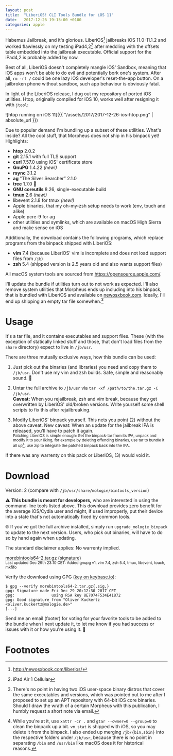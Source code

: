 ```yaml
---
layout: post
title:  "LiberiOS! CLI Tools Bundle for iOS 11"
date:   2017-12-26 19:15:00 +0100
categories: apple
---
```


Habemus Jailbreak, and it's glorious. LiberiOS[^1] jailbreaks iOS 11.0-11.1.2 and worked flawlessly
on my testing iPad4,2[^2] after meddling with the offsets table embedded into the jailbreak
executable. Official support for the iPad4,2 is probably added by now.

Best of all, LiberiOS doesn't completely mangle iOS' Sandbox, meaning that iOS apps won't be able to
do evil and potentially bork one's system. After all, `rm -rf /` could be one lazy iOS developer's
reset-the-app button. On a jailbroken phone without sandbox, such app behaviour is obviously fatal.

In light of the LiberiOS release, I dug out my repository of ported iOS utilities. Htop, originally
compiled for iOS 10, works well after resigning it with `jtool`:

![htop running on iOS 11]({{ "/assets/2017/2017-12-26-ios-htop.png" | absolute_url }})

Due to popular demand I'm bundling up a subset of these utilities. What's inside? All the cool
stuff, that Morpheus does not ship in his binpack yet! Highlights:

* **htop** 2.0.2
* **git** 2.15.1 with full TLS support
* **curl** 7.57.0 using iOS' certificate store
* **GnuPG** 1.4.22 *(new!)*
* **rsync** 3.1.2
* **ag** "The Silver Searcher” 2.1.0
* **tree** 1.7.0 🎄
* **GNU coreutils** 8.26, single-executable build
* **tmux** 2.6 *(new!)*
* libevent 2.1.8 for tmux *(new!)*
* Apple binaries, that my oh-my-zsh setup needs to work (env, touch and alike)
* Apple pcre-9 for ag
* other utilities and symlinks, which are available on macOS High Sierra and make sense on iOS

Additionally, the download contains the following programs, which replace programs from the binpack
shipped with LiberiOS:

* **vim** 7.4 (because LiberiOS' vim is incomplete and does not load support files from `/jb`)
* **zsh** 5.4 (shipped version is 2.5 years old and also wants support files)

All macOS system tools are sourced from <https://opensource.apple.com/>.

I'll update the bundle if utilities turn out to not work as expected. I'll also remove system
utilities that Morpheus ends up including into his binpack, that is bundled with LiberiOS and
available on [newosxbook.com](http://newosxbook.com/tools/iOSBinaries.html). Ideally, I'll end up
shipping an empty tar file somewhen.[^3]

# Usage

It's a tar file, and it contains executables and support files. These (with the exception of
statically linked stuff and those, that don't load files from the `share` directory) expect to live
in `/jb/usr`.

There are three mutually exclusive ways, how this bundle can be used:

1. Just pick out the binaries (and libraries) you need and copy them to `/jb/usr`. Don't use my vim
   and zsh builds. Safe, simple and reasonably sound. 

2. Untar the full archive to `/jb/usr` via `tar -xf /path/to/the.tar.gz -C /jb/usr`.  
   <b>Caveat:</b> When you rejailbreak, zsh and vim break, because they get overwritten by LiberiOS'
   old/broken versions. Write yourself some shell scripts to fix this after rejailbreaking.

3. Modify LiberiOS' binpack yourself. This nets you point (2) without the above caveat. New caveat:
   When an update for the jailbreak IPA is released, you'll have to patch it again.  
   <small>Patching LiberiOS is simple enough: Get the binpack-tar from its IPA, unpack and modify it
   to your liking, for example by deleting offending binaries, use tar to bundle it all up[^4],
   use zip to integrate the patched binpack back into the IPA.</small>

If there was any warrenty on this pack or LiberiOS, (3) would void it.

# Download

Version: 2 (compare with `/jb/usr/share/mologie/bintools_version`)

⚠️ <b>This bundle is meant for developers,</b> who are interested in using the command-line tools listed
above. This download provides zero benefit for the average iOS/Cydia user and might, if used
improperly, put their device into a state that's not automatically fixed by common tools.

🌐 If you've got the full archive installed, simply run `upgrade_mologie_binpack` to update to the
next version. Users, who pick out binaries, will have to do so by hand again when updating.

The standard disclaimer applies: No warrenty implied.

[morebintools64-2.tar.gz](https://s3.eu-central-1.amazonaws.com/mologie.github.io/iosbintools64/morebintools64-2.tar.gz) ([signature](https://s3.eu-central-1.amazonaws.com/mologie.github.io/iosbintools64/morebintools64-2.tar.gz.sig))  
<small>Last updated Dec 29th 23:10 CET: Added gnupg v1, vim 7.4, zsh 5.4, tmux, libevent, touch, mkfifo</small>

Verify the download using GPG
([key on keybase.io](https://keybase.io/mologie/pgp_keys.asc?fingerprint=4f8f50e9df8d0f28a5ee95ae8e7074f534e41872)):

```
$ gpg --verify morebintools64-2.tar.gz{.sig,}
gpg: Signature made Fri Dec 29 20:12:30 2017 CET
gpg:                using RSA key 8E7074F534E41872
gpg: Good signature from "Oliver Kuckertz <oliver.kuckertz@mologie.de>"
[...]
```

Send me an email (footer) for voting for your favorite tools to be added to the bundle when I next
update it, to let me know if you had success or issues with it or how you're using it. 💌

# Footnotes

[^1]: <http://newosxbook.com/liberios/>

[^2]: iPad Air 1 Cellular

[^3]: There's no point in having two iOS user-space binary distros that cover the same executables and versions, which was pointed out to me after I proposed to set up an APT repository with 64-bit iOS core binaries. Should I draw the wrath of a certain Morpheus with this publication, I humbly request a short note via email.

[^4]: While you're at it, use `xattr -cr .` and `gtar --owner=0 --group=0` to clean the binpack up a bit. `vm_stat` is shipped with iOS, so you may delete it from the binpack. I also ended up merging `/jb/{bin,sbin}` into the respective folders under `/jb/usr`, because there is no point in separating `/bin` and `/usr/bin` like macOS does it for historical reasons.
